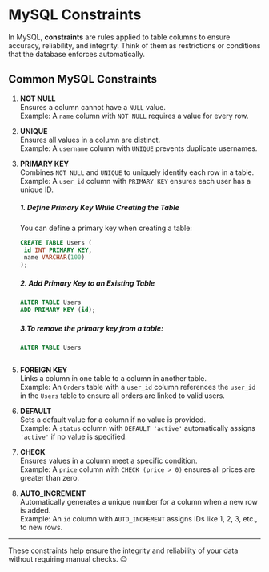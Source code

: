 # MySQL Constraints

In MySQL, **constraints** are rules applied to table columns to ensure accuracy, reliability, and integrity. Think of them as restrictions or conditions that the database enforces automatically.

## Common MySQL Constraints

1. **NOT NULL**  
   Ensures a column cannot have a `NULL` value.  
   Example: A `name` column with `NOT NULL` requires a value for every row.

2. **UNIQUE**  
   Ensures all values in a column are distinct.  
   Example: A `username` column with `UNIQUE` prevents duplicate usernames.

3. **PRIMARY KEY**  
   Combines `NOT NULL` and `UNIQUE` to uniquely identify each row in a table.  
   Example: A `user_id` column with `PRIMARY KEY` ensures each user has a unique ID.
   <br>
   ##### 1. Define Primary Key While Creating the Table
   You can define a primary key when creating a table:
   ```sql
   CREATE TABLE Users (
    id INT PRIMARY KEY, 
    name VARCHAR(100)
   );
   ```
   ##### 2. Add Primary Key to an Existing Table
   ```sql
   ALTER TABLE Users
   ADD PRIMARY KEY (id);
   ```
   ##### 3.To remove the primary key from a table:
   ```sql
   ALTER TABLE Users
```DROP PRIMARY KEY;
   ```

5. **FOREIGN KEY**  
   Links a column in one table to a column in another table.  
   Example: An `Orders` table with a `user_id` column references the `user_id` in the `Users` table to ensure all orders are linked to valid users.

6. **DEFAULT**  
   Sets a default value for a column if no value is provided.  
   Example: A `status` column with `DEFAULT 'active'` automatically assigns `'active'` if no value is specified.

7. **CHECK**  
   Ensures values in a column meet a specific condition.  
   Example: A `price` column with `CHECK (price > 0)` ensures all prices are greater than zero.

8. **AUTO_INCREMENT**  
   Automatically generates a unique number for a column when a new row is added.  
   Example: An `id` column with `AUTO_INCREMENT` assigns IDs like 1, 2, 3, etc., to new rows.

---

These constraints help ensure the integrity and reliability of your data without requiring manual checks. 😊
